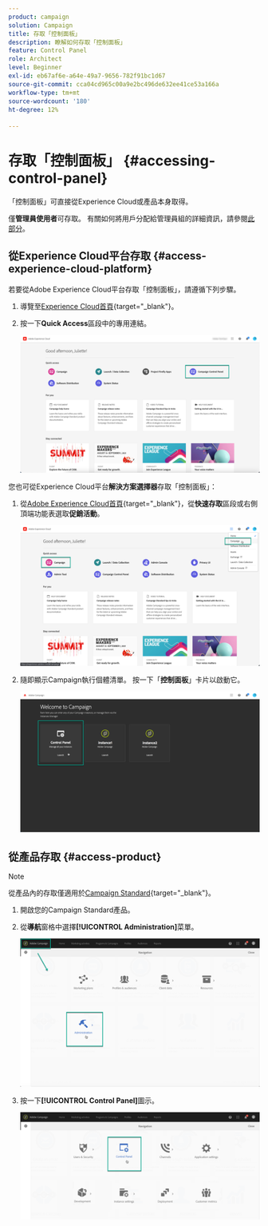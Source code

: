 ```yaml
---
product: campaign
solution: Campaign
title: 存取「控制面板」
description: 瞭解如何存取「控制面板」
feature: Control Panel
role: Architect
level: Beginner
exl-id: eb67af6e-a64e-49a7-9656-782f91bc1d67
source-git-commit: cca04cd965c00a9e2bc496de632ee41ce53a166a
workflow-type: tm+mt
source-wordcount: '180'
ht-degree: 12%

---
```


# 存取「控制面板」 {#accessing-control-panel}

「控制面板」可直接從Experience Cloud或產品本身取得。

僅&#x200B;**管理員使用者**&#x200B;可存取。 有關如何將用戶分配給管理員組的詳細資訊，請參閱[此部分](../../discover/using/managing-permissions.md)。

## 從Experience Cloud平台存取 {#access-experience-cloud-platform}

若要從Adobe Experience Cloud平台存取「控制面板」，請遵循下列步驟。

1. 導覽至[Experience Cloud首頁](https://experiencecloud.adobe.com/){target=&quot;_blank&quot;}。

1. 按一下&#x200B;**Quick Access**&#x200B;區段中的專用連結。

   ![](assets/do-not-localize/quickaccess.png)

您也可從Experience Cloud平台&#x200B;**解決方案選擇器**&#x200B;存取「控制面板」：

1. 從[Adobe Experience Cloud首頁](https://experiencecloud.adobe.com/){target=&quot;_blank&quot;}，從&#x200B;**快速存取**&#x200B;區段或右側頂端功能表選取&#x200B;**促銷活動**。

   ![](assets/do-not-localize/control_panel_access1.png)

1. 隨即顯示Campaign執行個體清單。 按一下「**控制面板**」卡片以啟動它。

   ![](assets/do-not-localize/control_panel_access2.png)

## 從產品存取 {#access-product}

>[!NOTE]
>
>從產品內的存取僅適用於[Campaign Standard](https://experienceleague.adobe.com/docs/campaign-standard/using/campaign-standard-home.html?lang=zh-Hant){target=&quot;_blank&quot;}。

1. 開啟您的Campaign Standard產品。

1. 從&#x200B;**導航**&#x200B;窗格中選擇&#x200B;**[!UICONTROL Administration]**&#x200B;菜單。

   ![](assets/control_panel_access3.png)

1. 按一下&#x200B;**[!UICONTROL Control Panel]**&#x200B;圖示。

   ![](assets/control_panel_access4.png)
